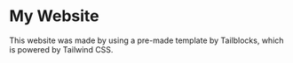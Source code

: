 # My Website
This website was made by using a pre-made template by Tailblocks, which is powered by Tailwind CSS.
